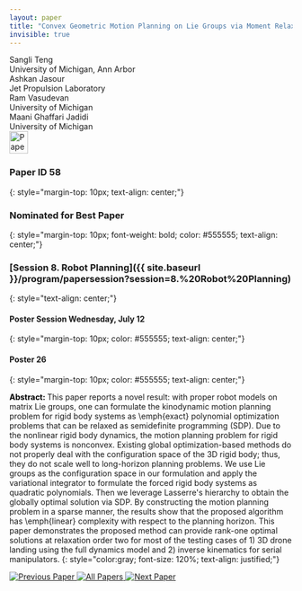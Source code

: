 ```yaml
---
layout: paper
title: "Convex Geometric Motion Planning on Lie Groups via Moment Relaxation"
invisible: true
---
```

<div class="paper-authors">
<div class="paper-author-box">
    <div class="paper-author-name">Sangli Teng</div>
    <div class="paper-author-uni">University of Michigan, Ann Arbor</div>
</div>
<div class="paper-author-box">
    <div class="paper-author-name">Ashkan Jasour</div>
    <div class="paper-author-uni">Jet Propulsion Laboratory</div>
</div>
<div class="paper-author-box">
    <div class="paper-author-name">Ram Vasudevan</div>
    <div class="paper-author-uni">University of Michigan</div>
</div>
<div class="paper-author-box">
    <div class="paper-author-name">Maani Ghaffari Jadidi</div>
    <div class="paper-author-uni">University of Michigan</div>
</div>

</div><div class="paper-pdf">
<div> <a href="http://www.roboticsproceedings.org/rss19/p058.pdf"><img src="{{ site.baseurl }}/images/paper_link.png" alt="Paper Website" width = "33"  height = "40"/></a> </div>
</div>

### Paper ID 58
{: style="margin-top: 10px; text-align: center;"}

### Nominated for Best Paper
{: style="margin-top: 10px; font-weight: bold; color: #555555; text-align: center;"}

### [Session 8. Robot Planning]({{ site.baseurl }}/program/papersession?session=8.%20Robot%20Planning)
{: style="text-align: center;"}

#### Poster Session Wednesday, July 12
{: style="margin-top: 10px; color: #555555; text-align: center;"}

#### Poster 26
{: style="margin-top: 10px; color: #555555; text-align: center;"}

<b style="color: black;">Abstract: </b>This paper reports a novel result: with proper robot models on matrix Lie groups, one can formulate the kinodynamic motion planning problem for rigid body systems as \emph{exact} polynomial optimization problems that can be relaxed as semidefinite programming (SDP). Due to the nonlinear rigid body dynamics, the motion planning problem for rigid body systems is nonconvex. Existing global optimization-based methods do not properly deal with the configuration space of the 3D rigid body; thus, they do not scale well to long-horizon planning problems. We use Lie groups as the configuration space in our formulation and apply the variational integrator to formulate the forced rigid body systems as quadratic polynomials. Then we leverage Lasserre's hierarchy to obtain the globally optimal solution via SDP. By constructing the motion planning problem in a sparse manner, the results show that the proposed algorithm has \emph{linear} complexity with respect to the planning horizon. This paper demonstrates the proposed method can provide rank-one optimal solutions at relaxation order two for most of the testing cases of 1) 3D drone landing using the full dynamics model and 2) inverse kinematics for serial manipulators. 
{: style="color:gray; font-size: 120%; text-align: justified;"}


<div class="paper-menu">
<a href="{{ site.baseurl }}/program/papers/057/"> <img src="{{ site.baseurl }}/images/previous_paper_icon.png" alt="Previous Paper" title="Previous Paper"/> </a>
<a href="{{ site.baseurl }}/program/papers"><img src="{{ site.baseurl }}/images/overview_icon.png" alt="All Papers" title="All Papers"/> </a>
<a href="{{ site.baseurl }}/program/papers/059/"> <img src="{{ site.baseurl }}/images/next_paper_icon.png" alt="Next Paper" title="Next Paper"/> </a>

</div>

